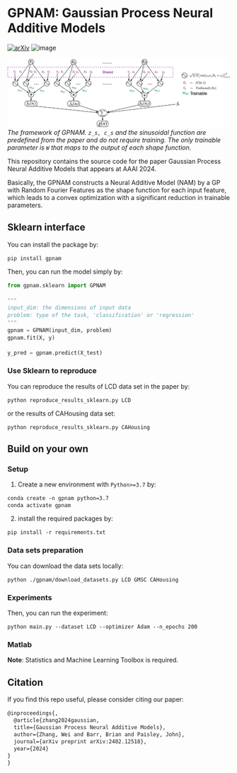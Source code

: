# GPNAM: Gaussian Process Neural Additive Models
[![arXiv](https://img.shields.io/badge/arXiv-2402.12518-b31b1b.svg?style=plastic)](https://arxiv.org/abs/2402.12518) <img src="https://img.shields.io/badge/License-MIT-yellow.svg" alt="image" height="18px">

![The framework of GPNAM](./imgs/framework.jpg)
*The framework of GPNAM. `z_s, c_s` and the sinusoidal function are predefined from the paper and do not require training. The only trainable parameter is `W` that maps to the output of each shape function.*

This repository contains the source code for the paper Gaussian Process Neural Additive Models that appears at AAAI 2024. 

Basically, the GPNAM constructs a Neural Additive Model (NAM) by a GP with Random Fourier Features as the shape function for each input feature, which leads to a convex optimization with a significant reduction in trainable parameters. 


## Sklearn interface

You can install the package by:
```
pip install gpnam
```

Then, you can run the model simply by:
```python
from gpnam.sklearn import GPNAM

"""
input_dim: the dimensions of input data
problem: type of the task, 'classification' or 'regression'
"""
gpnam = GPNAM(input_dim, problem)
gpnam.fit(X, y)

y_pred = gpnam.predict(X_test)
```

### Use Sklearn to reproduce
You can reproduce the results of LCD data set in the paper by:
```commandline
python reproduce_results_sklearn.py LCD
```
or the results of CAHousing data set:
```commandline
python reproduce_results_sklearn.py CAHousing
```

## Build on your own

### Setup
1. Create a new environment with `Python>=3.7` by:
```commandline
conda create -n gpnam python=3.7
conda activate gpnam
```
2. install the required packages by:
```commandline
pip install -r requirements.txt
```

### Data sets preparation

You can download the data sets locally:
```
python ./gpnam/download_datasets.py LCD GMSC CAHousing
```

### Experiments

Then, you can run the experiment:
```
python main.py --dataset LCD --optimizer Adam --n_epochs 200
```

### Matlab
**Note**: Statistics and Machine Learning Toolbox is required.


## Citation
If you find this repo useful, please consider citing our paper:
```
@inproceedings{,
  @article{zhang2024gaussian,
  title={Gaussian Process Neural Additive Models},
  author={Zhang, Wei and Barr, Brian and Paisley, John},
  journal={arXiv preprint arXiv:2402.12518},
  year={2024}
}
}
```